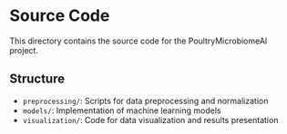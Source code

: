 # Source Code

This directory contains the source code for the PoultryMicrobiomeAI project.

## Structure

- `preprocessing/`: Scripts for data preprocessing and normalization
- `models/`: Implementation of machine learning models
- `visualization/`: Code for data visualization and results presentation
